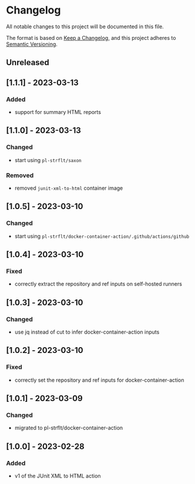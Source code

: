 # Changelog
All notable changes to this project will be documented in this file.

The format is based on [Keep a Changelog](https://keepachangelog.com/en/1.0.0/),
and this project adheres to [Semantic Versioning](https://semver.org/spec/v2.0.0.html).

## Unreleased

## [1.1.1] - 2023-03-13
### Added
- support for summary HTML reports

## [1.1.0] - 2023-03-13
### Changed
- start using `pl-strflt/saxon`

### Removed
- removed `junit-xml-to-html` container image

## [1.0.5] - 2023-03-10
### Changed
- start using `pl-strflt/docker-container-action/.github/actions/github`

## [1.0.4] - 2023-03-10
### Fixed
- correctly extract the repository and ref inputs on self-hosted runners

## [1.0.3] - 2023-03-10
### Changed
- use jq instead of cut to infer docker-container-action inputs

## [1.0.2] - 2023-03-10
### Fixed
- correctly set the repository and ref inputs for docker-container-action

## [1.0.1] - 2023-03-09
### Changed
- migrated to pl-strflt/docker-container-action

## [1.0.0] - 2023-02-28
### Added
- v1 of the JUnit XML to HTML action

